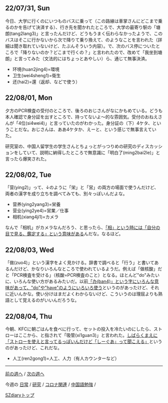 ## 22/07/31, Sun

今日、大学に行くのにいつものバスに乗って（この路線は車掌さんにどこまで乗るのかを告げて決済する）、行き先を聞かれたところで、大学の最寄り駅の「塘朗(tang2lang3)」と言ったんだけど、どうもうまく伝わらなかったようで、このバスはそこに行かないから次で降りて乗り換えて、のようなことを言われた（詳細は聞き取れていないけど、たぶんそういう内容）。で、次のバス停についたところで「降りないのか？どこまで行くの？」と言われたので、改めて「我坐到塘朗」と言ってみた（文法的にはちょっとあやしい）ら、通じて無事決済。

- 环境(huan2jing4)=環境
- 卫生(wei4sheng1)=衛生
- 还(hai2)=還（返却、などで使う）


## 22/08/01, Mon

夕方のPCR検査の受付のところで、後ろのおじさんがなにかもめている。どうも本人確認で身分証を出すところで、持ってないよ〜的な雰囲気。受付のおねえさんが「4位(si4wei4)」と言っていたのがわかった。身分証の（下）4ケタ、ということだな。おじさんは、ああ4ケタか、えーと、という感じで無事言えていた。

研究室の、中国人留学生の学生さんとちょっとがっつりめの研究のディスカッションをしていて、説明に納得したところで無意識に「明白了(ming2bai2le)」と言ったら爆笑された。


## 22/08/02, Tue

「营(ying2)」って、↓のように「栄」と「営」の両方の場面で使うんだけど、両者の漢字を成り立ちを調べてみても、別々っぽいんだよな。

- 营养(ying2yang3)=栄養
- 营业(ying2ye4)=営業／仕事
- 相机(xiang4ji1)=カメラ

なんで「相机」がカメラなんだろう、と思ったら、[「相」という時には「自分の目で見る、鑑定する」という意味がある](https://cjjc.weblio.jp/content/%E7%9B%B8)んだな。なるほど。


## 22/08/03, Wed

「做(zuo4)」という漢字をよく見かける。辞書で調べると「行う」と書いてあるんだけど、かなりいろんなところで使われているようだ。例えば「做核酸」だと「PCR検査を受ける」（核酸=PCR検査のこと）となる。ほとんど"do"みたいに、いろんな使い方があるみたいだ。以前[「办(ban4)」という字にいろんな意味があって、"do"や"have"のようにいろいろ使う](https://github.com/akita11/SZdiary/blob/main/diary/chinese/2206-2.md#220614-tue)というのがあったけど、それに近いんかな。使い分けはまだよくわからないけど、こういうのは理屈よりも熟語として覚えるのがいいんだろうな。


## 22/08/04, Thu

今朝、KFCに朝ごはんを食べに行って、セットの投入を冷たいのにしたら、ストローはここから、と指されて「吸管(xi1guan3)」と言われた。[しばらくまえに「ストローを使えと言ってるっぽいんだけど「しーぐあ」って聞こえる」](https://github.com/akita11/SZdiary/blob/main/diary/chinese/2207-3.md#220718-mon)というのがあったけど、これだな。

- 人工(ren2gong1)=人工、人力（有人カウンターなど）


***

[前の週へ](2207-4.md) /
[次の週へ](2208-1.md)

今週の
[日常](../diary/2207-5.md) /
[研究](../research/2207-5.md) /
[コロナ関連](../covid19/2207-5.md) / 
[中国語勉強](../chinese/2207-5.md) / 

[SZdiaryトップ](../../README.md)
